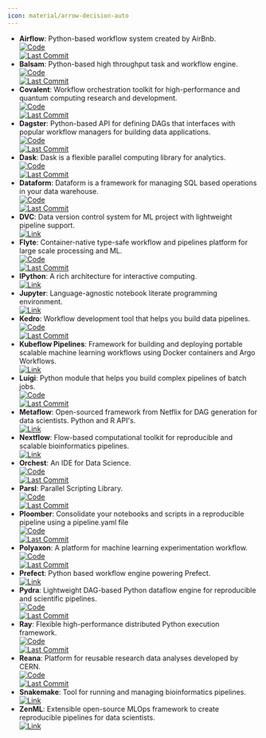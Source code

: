 ```yaml
---
icon: material/arrow-decision-auto
---
```


- **Airflow**: Python-based workflow system created by AirBnb.  
	[![Code](https://img.shields.io/github/stars/airbnb/airflow?style=for-the-badge&logo=github)](https://github.com/airbnb/airflow)  
	[![Last Commit](https://img.shields.io/github/last-commit/airbnb/airflow?style=for-the-badge&logo=github)](https://github.com/airbnb/airflow)  
- **Balsam**: Python-based high throughput task and workflow engine.  
	[![Code](https://img.shields.io/github/stars/argonne-lcf/balsam?style=for-the-badge&logo=github)](https://github.com/argonne-lcf/balsam)  
	[![Last Commit](https://img.shields.io/github/last-commit/argonne-lcf/balsam?style=for-the-badge&logo=github)](https://github.com/argonne-lcf/balsam)  
- **Covalent**: Workflow orchestration toolkit for high-performance and quantum computing research and development.  
	[![Code](https://img.shields.io/github/stars/AgnostiqHQ/covalent?style=for-the-badge&logo=github)](https://github.com/AgnostiqHQ/covalent)  
	[![Last Commit](https://img.shields.io/github/last-commit/AgnostiqHQ/covalent?style=for-the-badge&logo=github)](https://github.com/AgnostiqHQ/covalent)  
- **Dagster**: Python-based API for defining DAGs that interfaces with popular workflow managers for building data applications.  
	[![Code](https://img.shields.io/github/stars/dagster-io/dagster?style=for-the-badge&logo=github)](https://github.com/dagster-io/dagster)  
	[![Last Commit](https://img.shields.io/github/last-commit/dagster-io/dagster?style=for-the-badge&logo=github)](https://github.com/dagster-io/dagster)  
- **Dask**: Dask is a flexible parallel computing library for analytics.  
	[![Code](https://img.shields.io/github/stars/dask/dask?style=for-the-badge&logo=github)](https://github.com/dask/dask)  
	[![Last Commit](https://img.shields.io/github/last-commit/dask/dask?style=for-the-badge&logo=github)](https://github.com/dask/dask)  
- **Dataform**: Dataform is a framework for managing SQL based operations in your data warehouse.  
	[![Code](https://img.shields.io/github/stars/dataform-co/dataform?style=for-the-badge&logo=github)](https://github.com/dataform-co/dataform)  
	[![Last Commit](https://img.shields.io/github/last-commit/dataform-co/dataform?style=for-the-badge&logo=github)](https://github.com/dataform-co/dataform)  
- **DVC**: Data version control system for ML project with lightweight pipeline support.  
	[![Link](https://img.shields.io/badge/Link-online-brightgreen?style=for-the-badge&logo=cachet&logoColor=65FF8F)](https://dvc.org)  
- **Flyte**: Container-native type-safe workflow and pipelines platform for large scale processing and ML.  
	[![Code](https://img.shields.io/github/stars/lyft/flyte?style=for-the-badge&logo=github)](https://github.com/lyft/flyte)  
	[![Last Commit](https://img.shields.io/github/last-commit/lyft/flyte?style=for-the-badge&logo=github)](https://github.com/lyft/flyte)  
- **IPython**: A rich architecture for interactive computing.  
	[![Link](https://img.shields.io/badge/Link-online-brightgreen?style=for-the-badge&logo=cachet&logoColor=65FF8F)](https://ipython.org/)  
- **Jupyter**: Language-agnostic notebook literate programming environment.  
	[![Link](https://img.shields.io/badge/Link-online-brightgreen?style=for-the-badge&logo=cachet&logoColor=65FF8F)](https://jupyter.org/)  
- **Kedro**: Workflow development tool that helps you build data pipelines.  
	[![Code](https://img.shields.io/github/stars/quantumblacklabs/kedro?style=for-the-badge&logo=github)](https://github.com/quantumblacklabs/kedro)  
	[![Last Commit](https://img.shields.io/github/last-commit/quantumblacklabs/kedro?style=for-the-badge&logo=github)](https://github.com/quantumblacklabs/kedro)  
- **Kubeflow Pipelines**: Framework for building and deploying portable scalable machine learning workflows using Docker containers and Argo Workflows.  
	[![Link](https://img.shields.io/badge/Link-online-brightgreen?style=for-the-badge&logo=cachet&logoColor=65FF8F)](https://www.kubeflow.org/docs/components/pipelines/)  
- **Luigi**: Python module that helps you build complex pipelines of batch jobs.  
	[![Code](https://img.shields.io/github/stars/spotify/luigi?style=for-the-badge&logo=github)](https://github.com/spotify/luigi)  
	[![Last Commit](https://img.shields.io/github/last-commit/spotify/luigi?style=for-the-badge&logo=github)](https://github.com/spotify/luigi)  
- **Metaflow**: Open-sourced framework from Netflix for DAG generation for data scientists. Python and R API's.  
	[![Link](https://img.shields.io/badge/Link-online-brightgreen?style=for-the-badge&logo=cachet&logoColor=65FF8F)](https://metaflow.org/)  
- **Nextflow**: Flow-based computational toolkit for reproducible and scalable bioinformatics pipelines.  
	[![Link](https://img.shields.io/badge/Link-online-brightgreen?style=for-the-badge&logo=cachet&logoColor=65FF8F)](http://www.nextflow.io)  
- **Orchest**: An IDE for Data Science.  
	[![Code](https://img.shields.io/github/stars/orchest/orchest?style=for-the-badge&logo=github)](https://github.com/orchest/orchest)  
	[![Last Commit](https://img.shields.io/github/last-commit/orchest/orchest?style=for-the-badge&logo=github)](https://github.com/orchest/orchest)  
- **Parsl**: Parallel Scripting Library.  
	[![Code](https://img.shields.io/github/stars/Parsl/parsl?style=for-the-badge&logo=github)](https://github.com/Parsl/parsl)  
	[![Last Commit](https://img.shields.io/github/last-commit/Parsl/parsl?style=for-the-badge&logo=github)](https://github.com/Parsl/parsl)  
- **Ploomber**: Consolidate your notebooks and scripts in a reproducible pipeline using a pipeline.yaml file  
	[![Code](https://img.shields.io/github/stars/ploomber/ploomber?style=for-the-badge&logo=github)](https://github.com/ploomber/ploomber)  
	[![Last Commit](https://img.shields.io/github/last-commit/ploomber/ploomber?style=for-the-badge&logo=github)](https://github.com/ploomber/ploomber)  
- **Polyaxon**: A platform for machine learning experimentation workflow.  
	[![Code](https://img.shields.io/github/stars/polyaxon/polyaxon?style=for-the-badge&logo=github)](https://github.com/polyaxon/polyaxon)  
	[![Last Commit](https://img.shields.io/github/last-commit/polyaxon/polyaxon?style=for-the-badge&logo=github)](https://github.com/polyaxon/polyaxon)  
- **Prefect**: Python based workflow engine powering Prefect.  
	[![Link](https://img.shields.io/badge/Link-online-brightgreen?style=for-the-badge&logo=cachet&logoColor=65FF8F)](https://docs.prefect.io/)  
- **Pydra**: Lightweight DAG-based Python dataflow engine for reproducible and scientific pipelines.  
	[![Code](https://img.shields.io/github/stars/nipype/pydra?style=for-the-badge&logo=github)](https://github.com/nipype/pydra)  
	[![Last Commit](https://img.shields.io/github/last-commit/nipype/pydra?style=for-the-badge&logo=github)](https://github.com/nipype/pydra)  
- **Ray**: Flexible high-performance distributed Python execution framework.  
	[![Code](https://img.shields.io/github/stars/ray-project/ray?style=for-the-badge&logo=github)](https://github.com/ray-project/ray)  
	[![Last Commit](https://img.shields.io/github/last-commit/ray-project/ray?style=for-the-badge&logo=github)](https://github.com/ray-project/ray)  
- **Reana**: Platform for reusable research data analyses developed by CERN.  
	[![Code](https://img.shields.io/github/stars/reanahub/reana?style=for-the-badge&logo=github)](https://github.com/reanahub/reana)  
	[![Last Commit](https://img.shields.io/github/last-commit/reanahub/reana?style=for-the-badge&logo=github)](https://github.com/reanahub/reana)  
- **Snakemake**: Tool for running and managing bioinformatics pipelines.  
	[![Link](https://img.shields.io/badge/Link-online-brightgreen?style=for-the-badge&logo=cachet&logoColor=65FF8F)](https://snakemake.readthedocs.io/en/stable)  
- **ZenML**: Extensible open-source MLOps framework to create reproducible pipelines for data scientists.  
	[![Link](https://img.shields.io/badge/Link-online-brightgreen?style=for-the-badge&logo=cachet&logoColor=65FF8F)](https://zenml.io)  
